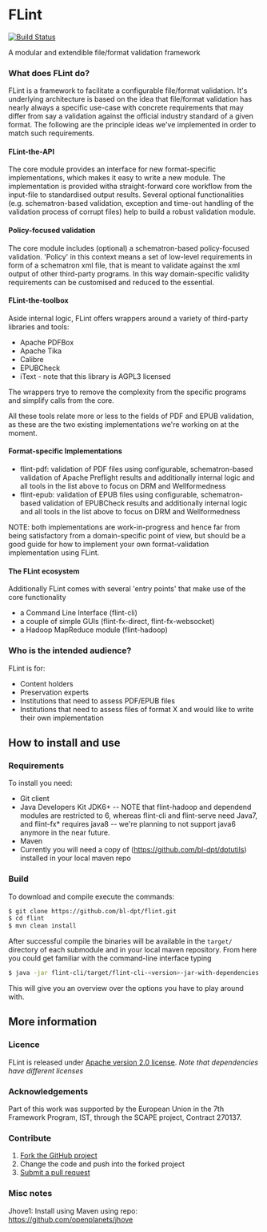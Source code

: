 
# FLint

[![Build Status](https://travis-ci.org/openplanets/flint.png)](https://travis-ci.org/openplanets/flint)

A modular and extendible file/format validation framework

### What does FLint do?
FLint is a framework to facilitate a configurable file/format validation. It's underlying architecture is based on the idea that file/format validation has nearly always a specific use-case with concrete requirements that may differ from say a validation against the official industry standard of a given format.
The following are the principle ideas we've implemented in order to match such requirements.

#### FLint-the-API
The core module provides an interface for new format-specific implementations, which makes it easy to write a new module. The implementation is provided witha straight-forward core workflow from the input-file to standardised output results. Several optional functionalities (e.g. schematron-based validation, exception and time-out handling of the validation process of corrupt files) help to build a robust validation module.

#### Policy-focused validation
The core module includes (optional) a schematron-based policy-focused validation. 'Policy' in this context means a set of low-level requirements in form of a schematron xml file, that is meant to validate against the xml output of other third-party programs. In this way domain-specific validity requirements can be customised and reduced to the essential.

#### FLint-the-toolbox
Aside internal logic, FLint offers wrappers around a variety of third-party libraries and tools:
* Apache PDFBox
* Apache Tika
* Calibre
* EPUBCheck 
* iText - note that this library is AGPL3 licensed

The wrappers trye to remove the complexity from the specific programs and simplify calls from the core.

All these tools relate more or less to the fields of PDF and EPUB validation, as these are the two existing implementations we're working on at the moment.


#### Format-specific Implementations
* flint-pdf: validation of PDF files using configurable, schematron-based validation of Apache Preflight results and additionally internal logic and all tools in the list above to focus on DRM and Wellformedness
* flint-epub: validation of EPUB files using configurable, schematron-based validation of EPUBCheck results and additionally internal logic and all tools in the list above to focus on DRM and Wellformedness

NOTE: both implementations are work-in-progress and hence far from being satisfactory from a domain-specific point of view, but should be a good guide for how to implement your own format-validation implementation using FLint.


#### The FLint ecosystem
Additionally FLint comes with several 'entry points' that make use of the core functionality
* a Command Line Interface (flint-cli)
* a couple of simple GUIs (flint-fx-direct, flint-fx-websocket)
* a Hadoop MapReduce module (flint-hadoop)


### Who is the intended audience?

FLint is for:

* Content holders
* Preservation experts
* Institutions that need to assess PDF/EPUB files
* Institutions that need to assess files of format X and would like to write their own implementation

## How to install and use

### Requirements

To install you need:

* Git client
* Java Developers Kit
  JDK6+ -- NOTE that flint-hadoop and dependend modules are restricted to 6, whereas flint-cli and flint-serve
  need Java7, and flint-fx* requires java8 -- we're planning to not support java6 anymore in the near future.
* Maven
* Currently you will need a copy of (https://github.com/bl-dpt/dptutils) installed in your local maven repo

### Build

To download and compile execute the commands:

```bash
$ git clone https://github.com/bl-dpt/flint.git
$ cd flint
$ mvn clean install
```

After successful compile the binaries will be available in the `target/` directory of each submodule and in your local maven repository.
From here you could get familiar with the command-line interface typing

```bash
$ java -jar flint-cli/target/flint-cli-<version>-jar-with-dependencies.jar
```

This will give you an overview over the options you have to play around with.

## More information

### Licence

FLint is released under [Apache version 2.0 license](LICENSE.txt).  *Note that dependencies have different licenses*

### Acknowledgements

Part of this work was supported by the European Union in the 7th Framework Program, IST, through the SCAPE project, Contract 270137.


### Contribute

1. [Fork the GitHub project](https://help.github.com/articles/fork-a-repo)
2. Change the code and push into the forked project
3. [Submit a pull request](https://help.github.com/articles/using-pull-requests)

### Misc notes

Jhove1:
Install using Maven using repo: https://github.com/openplanets/jhove
